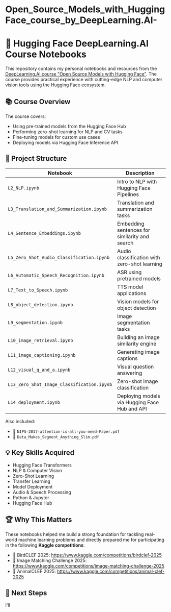 # Open_Source_Models_with_HuggingFace_course_by_DeepLearning.AI-

# 🤗 Hugging Face DeepLearning.AI Course Notebooks

This repository contains my personal notebooks and resources from the [DeepLearning.AI course "Open Source Models with Hugging Face"](https://www.deeplearning.ai/short-courses/open-source-models-hugging-face/). The course provides practical experience with cutting-edge NLP and computer vision tools using the Hugging Face ecosystem.

## 📚 Course Overview

The course covers:

- Using pre-trained models from the Hugging Face Hub
- Performing zero-shot learning for NLP and CV tasks
- Fine-tuning models for custom use cases
- Deploying models via Hugging Face Inference API

## 📁 Project Structure

| Notebook | Description |
|----------|-------------|
| `L2_NLP.ipynb` | Intro to NLP with Hugging Face Pipelines |
| `L3_Translation_and_Summarization.ipynb` | Translation and summarization tasks |
| `L4_Sentence_Embeddings.ipynb` | Embedding sentences for similarity and search |
| `L5_Zero_Shot_Audio_Classification.ipynb` | Audio classification with zero-shot learning |
| `L6_Automatic_Speech_Recognition.ipynb` | ASR using pretrained models |
| `L7_Text_to_Speech.ipynb` | TTS model applications |
| `L8_object_detection.ipynb` | Vision models for object detection |
| `L9_segmentation.ipynb` | Image segmentation tasks |
| `L10_image_retrieval.ipynb` | Building an image similarity engine |
| `L11_image_captioning.ipynb` | Generating image captions |
| `L12_visual_q_and_a.ipynb` | Visual question answering |
| `L13_Zero_Shot_Image_Classification.ipynb` | Zero-shot image classification |
| `L14_deployment.ipynb` | Deploying models via Hugging Face Hub and API |

Also included:
- 📄 `NIPS-2017-attention-is-all-you-need-Paper.pdf`
- 📄 `Data_Makes_Segment_Anything_Slim.pdf`

## 💡 Key Skills Acquired

- Hugging Face Transformers
- NLP & Computer Vision
- Zero-Shot Learning
- Transfer Learning
- Model Deployment
- Audio & Speech Processing
- Python & Jupyter
- Hugging Face Hub

## 🏆 Why This Matters

These notebooks helped me build a strong foundation for tackling real-world machine learning problems and directly prepared me for participating in the following **Kaggle competitions**:

- 🦜 BirdCLEF 2025: https://www.kaggle.com/competitions/birdclef-2025  
- 📸 Image Matching Challenge 2025: https://www.kaggle.com/competitions/image-matching-challenge-2025  
- 🦁 AnimalCLEF 2025: https://www.kaggle.com/competitions/animal-clef-2025

## 🚀 Next Steps

I'll
